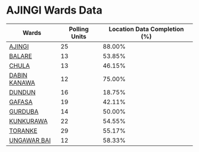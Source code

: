
# AJINGI Wards Data

| Wards | Polling Units | Location Data Completion (%) |
| ---- | ----- | ------- |
| [AJINGI](./wards/4345-ajingi) | 25 | 88.00% |
| [BALARE](./wards/4346-balare) | 13 | 53.85% |
| [CHULA](./wards/4347-chula) | 13 | 46.15% |
| [DABIN KANAWA](./wards/4348-dabin-kanawa) | 12 | 75.00% |
| [DUNDUN](./wards/4349-dundun) | 16 | 18.75% |
| [GAFASA](./wards/4350-gafasa) | 19 | 42.11% |
| [GURDUBA](./wards/4351-gurduba) | 14 | 50.00% |
| [KUNKURAWA](./wards/4352-kunkurawa) | 22 | 54.55% |
| [TORANKE](./wards/4353-toranke) | 29 | 55.17% |
| [UNGAWAR BAI](./wards/4354-ungawar-bai) | 12 | 58.33% |




